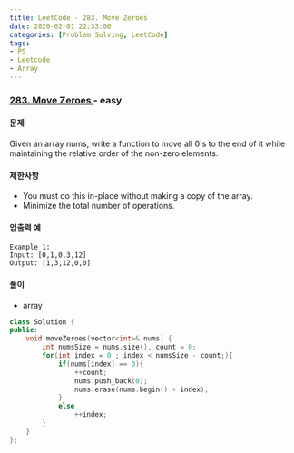 ```yaml
---
title: LeetCode - 283. Move Zeroes
date: 2020-02-01 22:33:00
categories: [Problem Solving, LeetCode]
tags:
- PS
- Leetcode
- Array
---
```


### [ 283. Move Zeroes ](https://leetcode.com/problems/k-diff-pairs-in-an-array/) - easy

#### 문제

Given an array nums, write a function to move all 0's to the end of it while maintaining the relative order of the non-zero elements.

#### 제한사항
  - You must do this in-place without making a copy of the array.
  - Minimize the total number of operations.


#### 입출력 예

```
Example 1:
Input: [0,1,0,3,12]
Output: [1,3,12,0,0]
```

#### 풀이
  - array

```cpp
class Solution {
public:
    void moveZeroes(vector<int>& nums) {
        int numsSize = nums.size(), count = 0;
        for(int index = 0 ; index < numsSize - count;){
            if(nums[index] == 0){
                ++count;
                nums.push_back(0);
                nums.erase(nums.begin() + index);
            }
            else
                ++index;
        }
    }
};
```